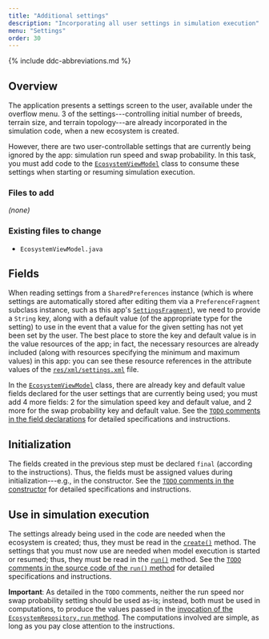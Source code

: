 ```yaml
---
title: "Additional settings"
description: "Incorporating all user settings in simulation execution"
menu: "Settings"
order: 30
---
```


{% include ddc-abbreviations.md %}

## Overview

The application presents a settings screen to the user, available under the overflow menu. 3 of the settings---controlling initial number of breeds, terrain size, and terrain topology---are already incorporated in the simulation code, when a new ecosystem is created. 

However, there are two user-controllable settings that are currently being ignored by the app: simulation run speed and swap probability. In this task, you must add code to the [`EcosystemViewModel`](api/edu/cnm/deepdive/rps/viewmodel/EcosystemViewModel.html) class to consume these settings when starting or resuming simulation execution.

### Files to add

_(none)_

### Existing files to change

* `EcosystemViewModel.java`

## Fields

When reading settings from a `SharedPreferences` instance (which is where settings are automatically stored after editing them via a `PreferenceFragment` subclass instance, such as this app's [`SettingsFragment`](api/edu/cnm/deepdive/rps/controller/SettingsFragment.html)), we need to provide a `String` key, along with a default value (of the appropriate type for the setting) to use in the event that a value for the given setting has not yet been set by the user. The best place to store the key and default value is in the value resources of the app; in fact, the necessary resources are already included (along with resources specifying the minimum and maximum values) in this app: you can see these resource references in the attribute values of the [`res/xml/settings.xml`]() file. 

In the [`EcosystemViewModel`](api/edu/cnm/deepdive/rps/viewmodel/EcosystemViewModel.html) class, there are already key and default value fields declared for the user settings that are currently being used; you must add 4 more fields: 2 for the simulation speed key and default value, and 2 more for the swap probability key and default value. See the [`TODO` comments in the field declarations](api/src-html/edu/cnm/deepdive/rps/viewmodel/EcosystemViewModel.html#line-71) for detailed specifications and instructions.

## Initialization

The fields created in the previous step must be declared `final` (according to the instructions). Thus, the fields must be assigned values during initialization---e.g., in the constructor. See the [`TODO` comments in the constructor](api/src-html/edu/cnm/deepdive/rps/viewmodel/EcosystemViewModel.html#line-79) for detailed specifications and instructions.

## Use in simulation execution

The settings already being used in the code are needed when the ecosystem is created; thus, they must be read in the [`create()`](api/edu/cnm/deepdive/rps/viewmodel/EcosystemViewModel.html#create()) method. The settings that you must now use are needed when model execution is started or resumed; thus, they must be read in the [`run()`](api/edu/cnm/deepdive/rps/viewmodel/EcosystemViewModel.html#run()) method. See the [`TODO` comments in the source code of the `run()` method](api/src-html/edu/cnm/deepdive/rps/viewmodel/EcosystemViewModel.html#line-134) for detailed specifications and instructions.

**Important**: As detailed in the `TODO` comments, neither the run speed nor swap probability setting should be used as-is; instead, both must be used in computations, to produce the values passed in the [invocation of the `EcosystemRepository.run` method](api/src-html/edu/cnm/deepdive/rps/viewmodel/EcosystemViewModel.html#line-181). The computations involved are simple, as long as you pay close attention to the instructions.